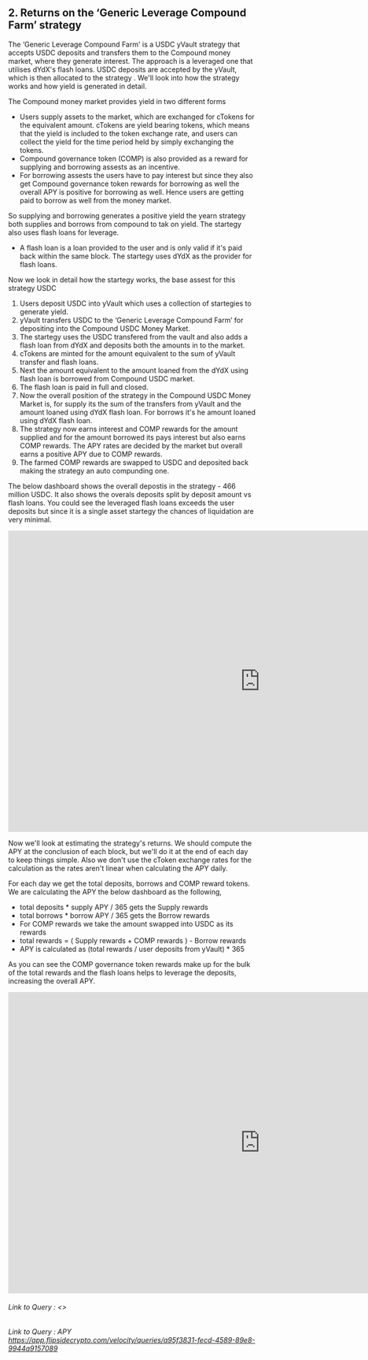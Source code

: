 ## 2. Returns on the ‘Generic Leverage Compound Farm’ strategy

The ‘Generic Leverage Compound Farm' is a USDC yVault strategy that accepts USDC deposits and transfers them to the Compound money market, where they generate interest. The approach is a leveraged one that utilises dYdX's flash loans. USDC deposits are accepted by the yVault, which is then allocated to the strategy . We'll look into how the strategy works and how yield is generated in detail.

The Compound money market provides yield in two different forms

* Users supply assets to the market, which are exchanged for cTokens for the equivalent amount. cTokens are yield bearing tokens, which means that the yield is included to the token exchange rate, and users can collect the yield for the time period held by simply exchanging the tokens.
* Compound governance token (COMP) is also provided as a reward for supplying and borrowing assests as an incentive.
* For borrowing assests the users have to pay interest but since they also get Compound governance token rewards for borrowing as well the overall APY is positive for borrowing as well. Hence users are getting paid to borrow as well from the money market.

So supplying and borrowing generates a positive yield the yearn strategy both supplies and borrows from compound to tak on yield. The startegy also uses flash loans for leverage.

* A flash loan is a loan provided to the user and is only valid if it's paid back within the same block. The startegy uses dYdX as the provider for flash loans.

Now we look in detail how the startegy works, the base assest for this strategy USDC

1. Users deposit USDC into yVault which uses a collection of startegies to generate yield.
2. yVault transfers USDC to the ‘Generic Leverage Compound Farm’ for depositing into the  Compound USDC Money Market.
3. The startegy uses the USDC transfered from the vault and also adds a flash loan from dYdX and deposits both the amounts in to the market.
4. cTokens are minted for the amount equivalent to the sum of yVault transfer and flash loans.
5. Next the amount equivalent to the amount loaned from the dYdX using flash loan is borrowed from Compound USDC market.
6. The flash loan is paid in full and closed.
7. Now the overall position of the strategy in the Compound USDC Money Market is, for supply its the sum of the transfers from yVault and the amount loaned using dYdX flash loan. For borrows it's he amount loaned using dYdX flash loan.
8. The strategy now earns interest and COMP rewards for the amount supplied and for the amount borrowed its pays interest but also earns COMP rewards. The APY rates are decided by the market but overall earns a positive APY due to COMP rewards. 
9. The farmed COMP rewards are swapped to USDC and deposited back making the strategy an auto compunding one.

The below dashboard shows the overall depostis in the strategy - 466 million USDC. It also shows the overals deposits split by deposit amount vs flash loans. You could see the leveraged flash loans exceeds the user deposits but since it is a single asset startegy the chances of liquidation are very minimal.



<iframe width="1024" height="612" src="https://app.powerbi.com/view?r=eyJrIjoiZDUxMjZkYmItZDYyNC00YmUwLWI5ZDgtZGU3NGZhNGQwODVmIiwidCI6ImIyNzI1YWM4LTMyY2MtNDhjZS1iYTdmLTc4MmFlYjQxNTUwYSJ9" frameborder="0" allowFullScreen="true"></iframe>

Now we'll look at estimating the strategy's returns. We should compute the APY at the conclusion of each block, but we'll do it at the end of each day to keep things simple. Also  we don't use the cToken exchange rates for the calculation as the rates aren't linear when calculating the APY daily. 

For each day we get the total deposits, borrows and COMP reward tokens. We are calculating the  APY the below dashboard as the following,

* total deposits * supply APY / 365 gets the Supply rewards
* total borrows * borrow APY / 365 gets the Borrow rewards
* For COMP rewards we take the amount swapped into USDC as its rewards
* total rewards = ( Supply rewards + COMP rewards ) - Borrow rewards
* APY is calculated as (total rewards / user deposits from yVault) * 365

As you can see the COMP governance token rewards make up for the bulk of the total rewards and the flash loans helps to leverage the deposits, increasing the overall APY.

<iframe width="1024" height="612" src="https://app.powerbi.com/view?r=eyJrIjoiMmVlNTBkMDktMDk2Mi00ZWU4LTkwN2UtYzBjMDk2OTM5NTk2IiwidCI6ImIyNzI1YWM4LTMyY2MtNDhjZS1iYTdmLTc4MmFlYjQxNTUwYSJ9" frameborder="0" allowFullScreen="true"></iframe>


###### Link to Query : <>
###### Link to Query : APY <https://app.flipsidecrypto.com/velocity/queries/a95f3831-fecd-4589-89e8-9944a9157089>
